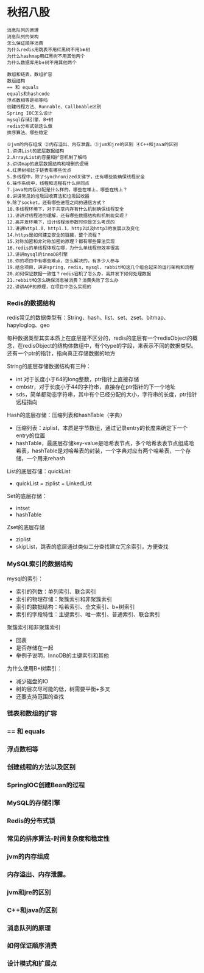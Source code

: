 # 秋招八股



```
消息队列的原理
消息队列的架构
怎么保证顺序消费
为什么redis用跳表不用红黑树不用b➕树
为什么hashmap用红黑树不用其他两个
为什么数据库用b➕树不用其他两个

数组和链表，数组扩容
数组结构
== 和 equals
equals和hashcode
浮点数相等是相等吗
创建线程方法、Runnable、Callbnable区别
Spring IOC怎么设计
mysql存储引擎、B+树
redis分布式锁这么做
排序算法、哪些稳定

①jvm的内存组成 ②内存溢出、内存泄露。③jvm和jre的区别 ④C++和java的区别
1.讲讲List的底层数据结构
2.ArrayList的容量和扩容机制了解吗
3.讲讲map的底层数据结构和增删的逻辑
4.红黑树相比于链表有哪些优点
5.多线程中，除了synchronized关键字，还有哪些能确保线程安全
6.操作系统中，线程和进程有什么异同点
7.java的内存分配是什么样的，哪些在堆上，哪些在栈上？
8.讲讲常见的垃圾回收算法和垃圾回收器
9.除了socket，还有哪些进程之间的通信方式？
10.多线程环境下，对于共享内存有什么机制确保线程安全
11.讲讲对线程池的理解，还有哪些数据结构和机制能实现？
12.高并发环境下，设计线程池参数时你是怎么考虑的
13.讲讲http1.0，http1.1，http2以及http3的发展以及变化
14.https是如何建立安全的链接，整个流程？
15.对称加密和非对称加密的原理？都有哪些算法实现
16.redis的单线程体现在哪，为什么单线程但效率很高
17.讲讲mysql的innoDB引擎
18.你的项目中有哪些难点，怎么解决的，有多少人参与
19.结合项目，讲讲spring，redis，mysql，rabbitMQ这几个组合起来的运行架构和流程
20.如何保证数据一致性？redis宕机了怎么办，高并发下如何处理数据
21.rebbitMQ怎么确保消息被消费？消费失败了怎么办
22.讲讲AOP的原理，在项目中怎么实现的

```



### Redis的数据结构

redis常见的数据类型有：String、hash、list、set、zset、bitmap、hapyloglog、geo

每种数据类型其实本质上在底层是不区分的，redis的底层有一个redisObject的概念，在redisObject的结构体数组中，有个type的字段，来表示不同的数据类型。还有一个ptr的指针，指向真正存储数据的地方

String的底层存储数据结构有三种：

- int 对于长度小于64的long整数，ptr指针上直接存储
- embstr，对于长度小于44的字符串，直接存在ptr指针的下一个地址
- sds，简单都动态字符串，其中有个已经分配的大小，字符串的长度，ptr指针远程指向

Hash的底层存储：压缩列表和hashTable（字典）

- 压缩列表：ziplist，本质是字节数组，通过记录entry的长度来确定下一个entry的位置
- hashTable，最底层存储key-value是哈希表节点，多个哈希表表节点组成哈希表，hashTable是对哈希表的封装，一个字典对应有两个哈希表，一个存储，一个用来rehash

List的底层存储：quickList

- quickList = ziplist + LinkedList

Set的底层存储：

- intset
- hashTable

Zset的底层存储

- ziplist
- skipList，跳表的底层通过类似二分查找建立冗余索引，方便查找

### MySQL索引的数据结构

mysql的索引：

- 索引的列数：单列索引、联合索引
- 索引的物理存储：聚簇索引和非聚簇索引
- 索引的数据结构：哈希索引、全文索引、b+树索引
- 索引的字段特性：主键索引、唯一索引、普通索引、联合索引

聚簇索引和非聚簇索引

- 回表
- 是否存储在一起
- 举例子说明，InnoDB的主键索引和其他

为什么使用B+树索引：

- 减少磁盘的IO
- 树的层次尽可能的低，树需要平衡+多叉
- 还要支持范围的查找

### 链表和数组的扩容

### == 和 equals

### 浮点数相等

### 创建线程的方法以及区别

### SpringIOC创建Bean的过程

### MySQL的存储引擎

### Redis的分布式锁

### 常见的排序算法-时间复杂度和稳定性

### jvm的内存组成 

### 内存溢出、内存泄露。

### jvm和jre的区别 

### C++和java的区别

### 消息队列的原理

### 如何保证顺序消费



### 设计模式和扩展点





